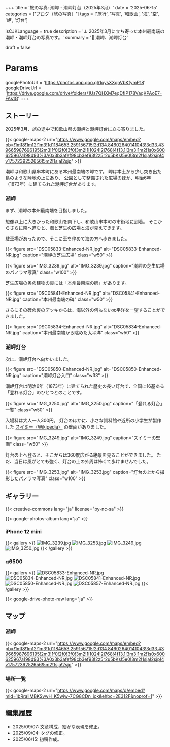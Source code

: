 +++
title = '旅の写真: 潮岬・潮岬灯台（2025年3月）'
date = '2025-06-15'
categories = ['ブログ（旅の写真）']
tags = ['旅行', '写真', '和歌山', '海', '空', '岬', '灯台']

isCJKLanguage = true
description = '⚓️ 2025年3月に立ち寄った本州最南端の潮岬・潮岬灯台の写真です。'
summary = '📍 潮岬、潮岬灯台'

draft = false

# Params
googlePhotoUrl = 'https://photos.app.goo.gl/1oysXXgnVbKfymP18'
googleDriveUrl = 'https://drive.google.com/drive/folders/1Us7QHXM7eqDfIP178VaqKPAoE7-FAs1G'
+++


## ストーリー

2025年3月、旅の途中で和歌山県の潮岬と潮岬灯台に立ち寄りました。

{{< google-maps-2
    url="https://www.google.com/maps/embed?pb=!1m18!1m12!1m3!1d1184653.259156715!2d134.84602640141043!3d33.439665987696195!2m3!1f0!2f0!3f0!3m2!1i1024!2i768!4f13.1!3m3!1m2!1s0x600625967a198d93%3A0x3b3afef98cb3ef93!2z5r2u5bKs!5e0!3m2!1sja!2sjp!4v1757239252656!5m2!1sja!2sjp"
    >}}


潮岬は和歌山県串本町にある本州最南端の岬です。
岬は本土から少し突き出た島のような陸地の上にあり、
公園として整備された広場のほか、明治6年（1873年）に建てられた潮岬灯台があります。


### 潮岬

まず、潮岬の本州最南端を目指しました。

想像以上に大きかった和歌山を南下し、和歌山串本町の市街地に到着。
そこからさらに南へ進むと、海と芝生の広場と海が見えてきます。

駐車場があったので、そこに車を停めて海の方へ歩きました。

{{< figure
    src="DSC05833-Enhanced-NR.jpg"
    alt="DSC05833-Enhanced-NR.jpg"
    caption="潮岬の芝生広場"
    class="w50"
    >}}

{{< figure
    src="IMG_3239.jpg"
    alt="IMG_3239.jpg"
    caption="潮岬の芝生広場のパノラマ写真"
    class="w100"
    >}}


芝生広場の奥の建物の裏には「本州最南端の碑」があります。

{{< figure
    src="DSC05841-Enhanced-NR.jpg"
    alt="DSC05841-Enhanced-NR.jpg"
    caption="本州最南端の碑"
    class="w50"
    >}}


さらにその碑の裏のデッキからは、海以外の何もない太平洋を一望することができました。

{{< figure
    src="DSC05834-Enhanced-NR.jpg"
    alt="DSC05834-Enhanced-NR.jpg"
    caption="本州最南端から眺めた太平洋"
    class="w50"
    >}}


### 潮岬灯台

次に、潮岬灯台へ向かいました。

{{< figure
    src="DSC05850-Enhanced-NR.jpg"
    alt="DSC05850-Enhanced-NR.jpg"
    caption="潮岬灯台入口"
    class="w33"
    >}}

潮岬灯台は明治6年（1873年）に建てられた歴史の長い灯台で、全国に16基ある「登れる灯台」のひとつとのことです。

{{< figure
    src="IMG_3250.jpg"
    alt="IMG_3250.jpg"
    caption="「登れる灯台」一覧"
    class="w50"
    >}}

入場料は大人一人300円。
灯台のほかに、小さな資料館や近所の小学生が製作した [スイミー（Wikipedia）](https://ja.wikipedia.org/wiki/%E3%82%B9%E3%82%A4%E3%83%9F%E3%83%BC) の壁画がありました。

{{< figure
    src="IMG_3249.jpg"
    alt="IMG_3249.jpg"
    caption="スイミーの壁画"
    class="w50"
    >}}

灯台の上へ登ると、そこからは360度広がる絶景を見ることができました。
ただ、当日は風がとても強く、灯台の上の外周は怖くて歩けませんでした。

{{< figure
    src="IMG_3253.jpg"
    alt="IMG_3253.jpg"
    caption="灯台の上から撮影したパノラマ写真"
    class="w100"
    >}}


## ギャラリー

{{< creative-commons lang="ja" license="by-nc-sa" >}}

{{< google-photos-album lang="ja" >}}


### iPhone 12 mini

{{< gallery >}}
<img src="IMG_3239.jpg" alt="IMG_3239.jpg" class="grid-w100" />
<img src="IMG_3253.jpg" alt="IMG_3253.jpg" class="grid-w100" />
<img src="IMG_3249.jpg" alt="IMG_3249.jpg" class="grid-w50" />
<img src="IMG_3250.jpg" alt="IMG_3250.jpg" class="grid-w50" />
{{< /gallery >}}


### α6500

{{< gallery >}}
<img src="DSC05833-Enhanced-NR.jpg" alt="DSC05833-Enhanced-NR.jpg" class="grid-w50" />
<img src="DSC05834-Enhanced-NR.jpg" alt="DSC05834-Enhanced-NR.jpg" class="grid-w50" />
<img src="DSC05841-Enhanced-NR.jpg" alt="DSC05841-Enhanced-NR.jpg" class="grid-w50" />
<img src="DSC05850-Enhanced-NR.jpg" alt="DSC05850-Enhanced-NR.jpg" class="grid-w50" />
<img src="DSC05857-Enhanced-NR.jpg" alt="DSC05857-Enhanced-NR.jpg" class="grid-w50" />
{{< /gallery >}}

{{< google-drive-photo-raw lang="ja" >}}


## マップ

### 潮岬

{{< google-maps-2
    url="https://www.google.com/maps/embed?pb=!1m18!1m12!1m3!1d1184653.259156715!2d134.84602640141043!3d33.439665987696195!2m3!1f0!2f0!3f0!3m2!1i1024!2i768!4f13.1!3m3!1m2!1s0x600625967a198d93%3A0x3b3afef98cb3ef93!2z5r2u5bKs!5e0!3m2!1sja!2sjp!4v1757239252656!5m2!1sja!2sjp"
    >}}


### 場所一覧

{{< google-maps-2
    url="https://www.google.com/maps/d/embed?mid=1bRraiiMBKSywH_K5wiw-7CG8CDn_iok&ehbc=2E312F&noprof=1"
    >}}


## 編集履歴

- 2025/09/07: 文章構成、細かな表現を修正。
- 2025/09/04: タグの修正。
- 2025/06/15: 初稿作成。
